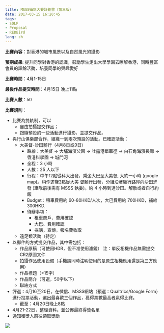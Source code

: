 ```yaml
---
title: MSSS攝影大賽計劃書（第三版）
date: 2017-03-15 16:20:45
tags:
- SDLP
- Proposal
- REDBird
lang: zh
---
```


**比賽內容**：對香港的城市風景以及自然風光的攝影

**預期成果**: 提升同學對香港的認識，鼓勵學生走出大學學園去瞭解香港，同時豐富會員的課餘活動，培養同學的興趣愛好
<!--more-->
**比賽時間**：4月1-15日

**最後作品提交時間**：4月15日 晚上11點

**比賽人數**：50

**比賽規則**：
* 比賽為雙軌制，可以
    * 自由拍攝提交作品；
    * 跟隨預設的一些活動進行攝影，並提交作品。
* 與行山俱樂部合作，組織一到兩次預設的活動。已確認活動：
    * 大美督-沙田騎行（4月8日或9日）
        * 路線：大美督 → 大埔海濱公園 → 吐露港單車徑 → 白石角海濱長廊 → 香港科學園 → 城門河
        * 全程：3 小時
        * 人數：25 人以下
        * 行程：中午12點從科大出發，乘坐大巴至大美督, 大約一小時 (google map)。稍作遊覽2點從大美 督騎行出發，分組沿著騎行路徑向沙田進發 (車隊前後需有 MSSS 執委)。約 4 小時到達沙田。解散或者自行約飯 
        * Budget：租車費用約 60-80HKD/人次，大巴費用約 700HKD，補給 300HKD. 
        *   待辦事項：
            * 租車商戶、費用確認
            * 大巴、費用確認
            * 採購，宣傳，報名費收取
    * 遠足類活動（待定）
* 以郵件的方式提交作品，其中需包括：
    * 作品原稿（可使用HDR，但不准使用濾鏡）
注：單反相機作品無需提交CR2原圖文件
    * 拍攝作品使用設備（手機請同時注明使用的是原生相機應用還是第三方應用）
    * 作品標題（<15字）
    * 作品簡介（可選，50字以下）
    * 聯絡方式
* 評選：4月16至20日，在微信、MSSS網站（預選：Qualtrics/Google Form）進行投票活動，選出最喜歡三個作品，獲得票數最高者贏得比賽。
    * 截至：4月20日晚上8點
* 4月21-22日，整理資料，並公佈最終得獎名單
* 通知獲獎人前往領取獎勵

![](https://cdn.patrickwu.space/posts/exp/proposal.jpg)